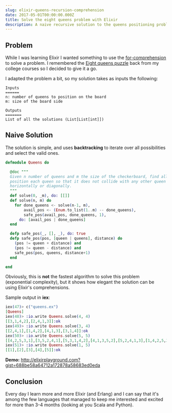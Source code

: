 ```yaml
---
slug: elixir-queens-recursion-comprehension
date: 2017-05-01T00:00:00.000Z
title: Solve the eight queens problem with Elixir
description: A naive recursive solution to the queens positioning problem using Elixir comprehensions.
---
```


## Problem

While I was learning Elixir I wanted something to use the [for-comprehension](http://elixir-lang.org/getting-started/comprehensions.html) to solve a problem. I remembered the [Eight queens puzzle](https://en.wikipedia.org/wiki/Eight_queens_puzzle) back from my college courses so I decided to give it a go.

I adapted the problem a bit, so my solution takes as inputs the following:

```
Inputs
======
n: number of queens to position on the board
m: size of the board side

Outputs
=======
List of all the solutions (List[List[int]])
```

## Naive Solution

The solution is simple, and uses **backtracking** to iterate over all possibilities and select the valid ones.

```elixir
defmodule Queens do

  @doc """
  Given n number of queens and m the size of the checkerboard, find all solutions to 
  position each queen so that it does not collide with any other queen vertically, 
  horizontally or diagonally.
  """
  def solve(0, _m), do: [[]]
  def solve(n, m) do
    for done_queens <- solve(n-1, m),
        avail_pos <- (Enum.to_list(1..m) -- done_queens),
        safe_pos(avail_pos, done_queens, 1), 
      do: [avail_pos | done_queens]
  end

  defp safe_pos(_, [], _), do: true
  defp safe_pos(pos, [queen | queens], distance) do
    (pos != queen + distance) and 
    (pos != queen - distance) and 
    safe_pos(pos, queens, distance+1)
  end

end
```

Obviously, this is **not** the fastest algorithm to solve this problem (exponential complexity), but it shows how elegant the solution can be using Elixir's comprehensions.

Sample output in **iex**:

```elixir
iex(47)> c("queens.ex")
[Queens]
iex(48)> :io.write Queens.solve(4, 4)
[[3,1,4,2],[2,4,1,3]]:ok
iex(49)> :io.write Queens.solve(3, 4)
[[2,4,1],[1,4,2],[4,1,3],[3,1,4]]:ok
iex(50)> :io.write Queens.solve(5, 5)
[[4,2,5,3,1],[3,5,2,4,1],[5,3,1,4,2],[4,1,3,5,2],[5,2,4,1,3],[1,4,2,5,3],[2,5,3,1,4],[1,3,5,2,4],[3,1,4,2,5],[2,4,1,3,5]]:ok
iex(51)> :io.write Queens.solve(1, 5)
[[1],[2],[3],[4],[5]]:ok
```

**Demo:** http://elixirplayground.com?gist=688be58a64712a172878a58683ed0eda

## Conclusion

Every day I learn more and more Elixir (and Erlang) and I can say that it's among the few languages that managed to keep me interested and excited for more than 3-4 months (looking at you Scala and Python).

